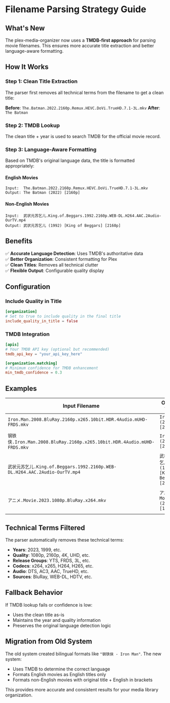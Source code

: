 # Filename Parsing Strategy Guide

## What's New

The plex-media-organizer now uses a **TMDB-first approach** for parsing movie filenames. This ensures more accurate title extraction and better language-aware formatting.

## How It Works

### Step 1: Clean Title Extraction
The parser first removes all technical terms from the filename to get a clean title:

**Before**: `The.Batman.2022.2160p.Remux.HEVC.DoVi.TrueHD.7.1-3L.mkv`
**After**: `The Batman`

### Step 2: TMDB Lookup
The clean title + year is used to search TMDB for the official movie record.

### Step 3: Language-Aware Formatting
Based on TMDB's original language data, the title is formatted appropriately:

#### English Movies
```
Input:  The.Batman.2022.2160p.Remux.HEVC.DoVi.TrueHD.7.1-3L.mkv
Output: The Batman (2022) [2160p]
```

#### Non-English Movies
```
Input:  武状元苏乞儿.King.of.Beggars.1992.2160p.WEB-DL.H264.AAC.2Audio-OurTV.mp4
Output: 武状元苏乞儿 (1992) [King of Beggars] [2160p]
```

## Benefits

✅ **Accurate Language Detection**: Uses TMDB's authoritative data  
✅ **Better Organization**: Consistent formatting for Plex  
✅ **Clean Titles**: Removes all technical clutter  
✅ **Flexible Output**: Configurable quality display  

## Configuration

### Include Quality in Title
```toml
[organization]
# Set to true to include quality in the final title
include_quality_in_title = false
```

### TMDB Integration
```toml
[apis]
# Your TMDB API key (optional but recommended)
tmdb_api_key = "your_api_key_here"

[organization.matching]
# Minimum confidence for TMDB enhancement
min_tmdb_confidence = 0.3
```

## Examples

| Input Filename | Output Title | Language |
|---|---|---|
| `Iron.Man.2008.BluRay.2160p.x265.10bit.HDR.4Audio.mUHD-FRDS.mkv` | `Iron Man (2008) [2160p]` | English |
| `钢铁侠.Iron.Man.2008.BluRay.2160p.x265.10bit.HDR.4Audio.mUHD-FRDS.mkv` | `Iron Man (2008) [2160p]` | English (TMDB confirmed) |
| `武状元苏乞儿.King.of.Beggars.1992.2160p.WEB-DL.H264.AAC.2Audio-OurTV.mp4` | `武状元苏乞儿 (1992) [King of Beggars] [2160p]` | Chinese (TMDB confirmed) |
| `アニメ.Movie.2023.1080p.BluRay.x264.mkv` | `アニメ Movie (2023) [1080p]` | Japanese (no English found) |

## Technical Terms Filtered

The parser automatically removes these technical terms:

- **Years**: 2023, 1999, etc.
- **Quality**: 1080p, 2160p, 4K, UHD, etc.
- **Release Groups**: YTS, FRDS, 3L, etc.
- **Codecs**: x264, x265, H264, H265, etc.
- **Audio**: DTS, AC3, AAC, TrueHD, etc.
- **Sources**: BluRay, WEB-DL, HDTV, etc.

## Fallback Behavior

If TMDB lookup fails or confidence is low:
- Uses the clean title as-is
- Maintains the year and quality information
- Preserves the original language detection logic

## Migration from Old System

The old system created bilingual formats like `"钢铁侠 - Iron Man"`. The new system:
- Uses TMDB to determine the correct language
- Formats English movies as English titles only
- Formats non-English movies with original title + English in brackets

This provides more accurate and consistent results for your media library organization.
